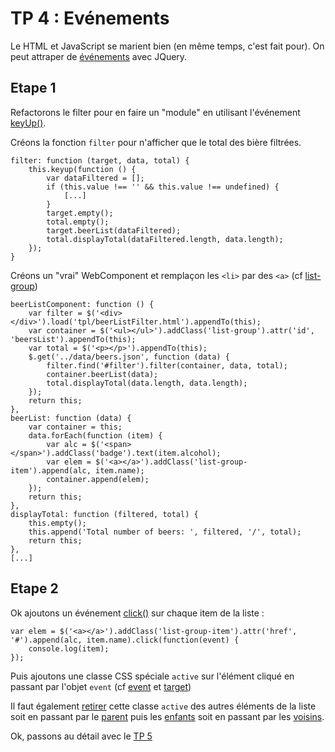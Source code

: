 # TP 4 : Evénements

Le HTML et JavaScript se marient bien (en même temps, c'est fait pour). On peut attraper de [événements](http://api.jquery.com/category/events/) avec JQuery.

## Etape 1

Refactorons le filter pour en faire un "module" en utilisant l'événement [keyUp()](http://api.jquery.com/keyup/).

Créons la fonction `filter` pour n'afficher que le total des bière filtrées.

    filter: function (target, data, total) {
        this.keyup(function () {
            var dataFiltered = [];
            if (this.value !== '' && this.value !== undefined) {
                [...]
            }
            target.empty();
            total.empty();
            target.beerList(dataFiltered);
            total.displayTotal(dataFiltered.length, data.length);
        });
    }
    
Créons un "vrai" WebComponent et remplaçon les `<li>` par des `<a>` (cf [list-group](http://getbootstrap.com/components/#list-group-linked))

    beerListComponent: function () {
        var filter = $('<div></div>').load('tpl/beerListFilter.html').appendTo(this);
        var container = $('<ul></ul>').addClass('list-group').attr('id', 'beersList').appendTo(this);
        var total = $('<p></p>').appendTo(this);
        $.get('../data/beers.json', function (data) {
            filter.find('#filter').filter(container, data, total);
            container.beerList(data);
            total.displayTotal(data.length, data.length);
        });
        return this;
    },
    beerList: function (data) {
        var container = this;
        data.forEach(function (item) {
            var alc = $('<span></span>').addClass('badge').text(item.alcohol);
            var elem = $('<a></a>').addClass('list-group-item').append(alc, item.name);
            container.append(elem);
        });
        return this;
    },
    displayTotal: function (filtered, total) {
        this.empty();
        this.append('Total number of beers: ', filtered, '/', total);
        return this;
    },
    [...]
    
## Etape 2 

Ok ajoutons un événement [click()](http://api.jquery.com/click/) sur chaque item de la liste : 

    var elem = $('<a></a>').addClass('list-group-item').attr('href', '#').append(alc, item.name).click(function(event) {
        console.log(item);
    });
    
Puis ajoutons une classe CSS spéciale `active` sur l'élément cliqué en passant par l'objet `event` 
(cf [event](http://api.jquery.com/category/events/event-object/) et [target](http://api.jquery.com/event.target/))

Il faut également [retirer](http://api.jquery.com/removeClass/) cette classe `active` des autres éléments de la liste
soit en passant par le [parent](http://api.jquery.com/parent/) puis les [enfants](http://api.jquery.com/children/)
soit en passant par les [voisins](http://api.jquery.com/siblings/).

Ok, passons au détail avec le [TP 5](../tp5)
